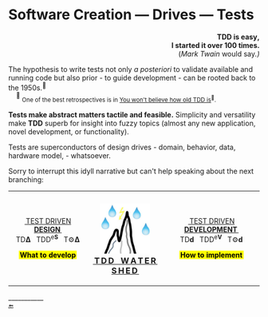 # Software Creation &mdash; Drives &mdash; Tests

<p dir="rtl"><b>,TDD is easy<br />.I started it over 100 times</b><br /><i>(.Mark Twain</i> would say)</p>

The hypothesis to write tests not only _a posteriori_ to validate available and running code but also prior - to guide development - can be rooted back to the 1950s.<sup>👴</sup>\
&nbsp;&nbsp;&nbsp;&nbsp;<sup>👴</sup> <sub>One of the best retrospectives is in [You won't believe how old TDD is](https://arialdomartini.wordpress.com/2012/07/20/you-wont-believe-how-old-tdd-is/)<sup>🔗</sup>.</sub>

**Tests make abstract matters tactile and feasible.** Simplicity and versatility make **TDD** superb for insight into fuzzy topics (almost any new application, novel development, or functionality). 

Tests are superconductors of design drives - domain, behavior, data, hardware model, - whatsoever.

Sorry to interrupt this idyll narrative but can't help speaking about the next branching:

<table><tr><td>
  <p align="center"><ins>&thinsp;TEST DRIVEN <b>DESIGN</b>&thinsp;</ins>
  <br />TD<b>Δ</b>&nbsp;&nbsp;&nbsp;TDD<sup>e<b>S</b></sup>&nbsp;&nbsp;&nbsp;T⚙️<b>Δ</b></p>
  <p align="center"><mark><b>&thinsp;What to develop&thinsp;</b></mark></p>
</td><td><h3 align="center">
  <a href="README+/TestDrive-Big_Watershed.md"><picture><img width="100px" alt="&nbsp;Tests drive watershed" src="../../../_rsc/_img/_nav/TddWatershed-thumb250px.jpg" /></picture><br /><b>
    <ins>&thinsp;T&thinsp;D&thinsp;D&nbsp;&nbsp;&nbsp;W&thinsp;A&thinsp;T&thinsp;E&thinsp;R&thinsp;S&thinsp;H&thinsp;E&thinsp;D&thinsp;</b></ins></a>
</h3>
  </td><td>
  <p align="center"><ins>&thinsp;TEST DRIVEN <b>DEVELOPMENT</b>&thinsp;</ins>
  <br />TD<b>d</b>&nbsp;&nbsp;&nbsp;TDD<sup>e<b>V</b></sup>&nbsp;&nbsp;&nbsp;T⚙️<b>d</b></p>
  <p align="center"><mark><b>&thinsp;How to implement&thinsp;</b></mark></p>
  </td></tr></table>

\___________\
🔚
